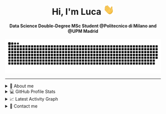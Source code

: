 <div align="center">
<h1 align="center">Hi, I'm Luca <img width="35" src="https://github.com/1999AZZAR/1999AZZAR/blob/main/resources/img/waving.gif"> </h1>
<h4 align="center">Data Science Double-Degree MSc Student @Politecnico di Milano and @UPM Madrid</h4>
</div>

<div align="center">
  <a href="https://1999azzar.github.io/1999AZZAR/">
  <img  src="https://github.com/1999AZZAR/1999AZZAR/blob/main/resources/img/grid-snake.svg"
       alt="snake" /></a>
</div>

-----
<details>
  <summary>🔭 About me </summary>
<div>
<samp>
  </p>⚡ Passionate about everything technology and data related: I'm profoundly interested in machine learning, artificial neural networks and deep learning techniques.
 </p>
 </samp>
</div>
</details>

<details> 
  <summary>💻 GitHub Profile Stats</summary>
  <div>
  <samp>
    <h2 align="center"> Github stats </h2>
      <br/>
    <details open>
  <summary><h3>Languages</h3></summary>
            <p align="center">
        <a href="https://github.com/lucapetrh-dev/">
          <img src="https://github-readme-stats.vercel.app/api/top-langs/?username=lucapetrh-dev&langs_count=6&theme=gruvbox&layout=compact&hide_border=true"
          alt="lucapetrh-dev :: overall Top Langs " /></a>
      </p>
        <p align="center">
          <a href="https://github.com/lucapetrh-dev/">
          <img width="45%" src="https://github-profile-summary-cards.vercel.app/api/cards/repos-per-language?username=lucapetrh-dev&theme=gruvbox&layout=compact&hide_border=true"
          alt="lucapetrh-dev :: Top Langs by repo" />
          <img width="45%" src="https://github-profile-summary-cards.vercel.app/api/cards/most-commit-language?username=lucapetrh-dev&theme=gruvbox&layout=compact&hide_border=true"
          alt="lucapetrh-dev :: Top Langs by commit" />
          </a>
        </p>
</details>
    <details open>
  <summary><h3>Stasistic</h3></summary>
        <p align="center">
          <a href="https://github.com/lucapetrh-dev/">
          <img width="49.5%" src="https://github-readme-stats.vercel.app/api?username=lucapetrh-dev&show_icons=true&theme=gruvbox&hide_border=true" />
          <img width="49.5%" src="https://github-readme-streak-stats.herokuapp.com/?user=lucapetrh-dev&theme=gruvbox&hide_border=true" />
          </a>
       </p>
     <br>
     </samp>
  </div>    
</details>

<details>
  <summary>📈 Latest Activity Graph</summary>
  <samp>
  <br/>
  <h2 align="center"> My contributions </h2>
<a href="https://github.com/ashutosh00710/github-readme-activity-graph">
  <img alt="Luca's Activity Graph" src="https://activity-graph.herokuapp.com/graph/?username=lucapetrh-dev&bg_color=000&color=fff&line=00E676&point=fff&hide_border=true" /></a>
<br/>
  </samp>
  </details>
  
  <details>
  <summary>📲 Contact me</summary>
<div>
  <samp>
    <h2 align="center">Get in touch:</h2>
    <p align="center">
      <br/>
      <a href="https://www.linkedin.com/in/lucapetracca/" target="blank"><img align="center"
         src="https://img.shields.io/badge/linkedin-%231DA1F2.svg?style=for-the-badge&logo=linkedin&logoColor=white"
         alt="Luca" height="30"/></a>
      <a href="https://instagram.com/lucapetrh" target="blank"><img align="center"
         src="https://img.shields.io/badge/instagram-%23E4405F.svg?style=for-the-badge&logo=Instagram&logoColor=white"
         alt="Luca" height="30"/></a>
      <br>
    </p>
  </samp>
</div>
</details>
